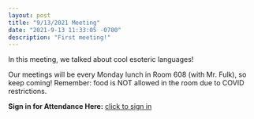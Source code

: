 ```yaml
---
layout: post
title: "9/13/2021 Meeting"
date: "2021-9-13 11:33:05 -0700"
description: "First meeting!"
---
```


In this meeting, we talked about cool esoteric languages!

Our meetings will be every Monday lunch in Room 608 (with Mr. Fulk), so keep coming! Remember: food is NOT allowed in the room due to COVID restrictions.

**Sign in for Attendance Here:** [click to sign in](http://tinyurl.com/lhscs0913)

